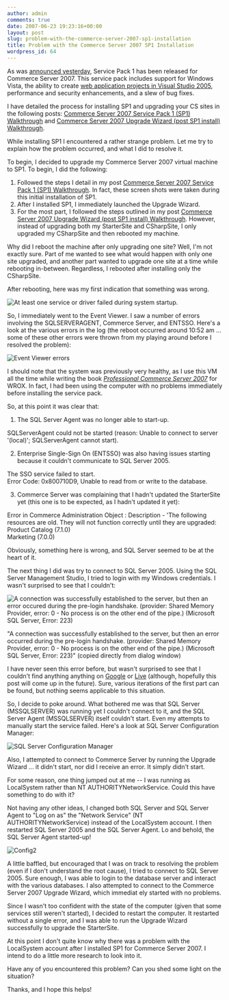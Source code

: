 ```yaml
---
author: admin
comments: true
date: 2007-06-23 19:23:16+00:00
layout: post
slug: problem-with-the-commerce-server-2007-sp1-installation
title: Problem with the Commerce Server 2007 SP1 Installation
wordpress_id: 64
---
```


As was [announced yesterday](http://www.wadewegner.com/PermaLink,guid,1904b877-d1d4-4841-87d2-8b4ecd826965.aspx), Service Pack 1 has been released for Commerce Server 2007. This service pack includes support for Windows Vista, the ability to create [web application projects in Visual Studio 2005](http://msdn2.microsoft.com/en-us/asp.net/aa336618.aspx), performance and security enhancements, and a slew of bug fixes.

I have detailed the process for installing SP1 and upgrading your CS sites in the following posts: [Commerce Server 2007 Service Pack 1 (SP1) Walkthrough](http://www.wadewegner.com/PermaLink,guid,3e9bb1c9-4c0f-4468-af92-68ecf4db73d7.aspx) and [Commerce Server 2007 Upgrade Wizard (post SP1 install) Walkthrough](http://www.wadewegner.com/PermaLink,guid,d4fe3f01-c318-4958-b46b-4e2a4b8827c0.aspx).

While installing SP1 I encountered a rather strange problem. Let me try to explain how the problem occurred, and what I did to resolve it.

To begin, I decided to upgrade my Commerce Server 2007 virtual machine to SP1. To begin, I did the following:

  1. Followed the steps I detail in my post [Commerce Server 2007 Service Pack 1 (SP1) Walkthrough](http://www.wadewegner.com/PermaLink,guid,3e9bb1c9-4c0f-4468-af92-68ecf4db73d7.aspx). In fact, these screen shots were taken during this initial installation of SP1.
  2. After I installed SP1, I immediately launched the Upgrade Wizard.
  3. For the most part, I followed the steps outlined in my post [Commerce Server 2007 Upgrade Wizard (post SP1 install) Walkthrough](http://www.wadewegner.com/PermaLink,guid,d4fe3f01-c318-4958-b46b-4e2a4b8827c0.aspx). However, instead of upgrading both my StarterSite and CSharpSite, I only upgraded my CSharpSite and then rebooted my machine.

Why did I reboot the machine after only upgrading one site? Well, I'm not exactly sure. Part of me wanted to see what would happen with only one site upgraded, and another part wanted to upgrade one site at a time while rebooting in-between. Regardless, I rebooted after installing only the CSharpSite.

After rebooting, here was my first indication that something was wrong.  
  
![At least one service or driver failed during system startup.](http://images.wadewegner.com/wordpress/content/binary/WindowsLiveWriter/IssueswithCommerceServer2007SP1Installat_A115/Error_1.gif)

So, I immediately went to the Event Viewer. I saw a number of errors involving the SQLSERVERAGENT, Commerce Server, and ENTSSO. Here's a look at the various errors in the log (the reboot occurred around 10:52 am ... some of these other errors were thrown from my playing around before I resolved the problem):

![Event Viewer errors](http://images.wadewegner.com/wordpress/content/binary/WindowsLiveWriter/IssueswithCommerceServer2007SP1Installat_A115/Errors_1.gif)

I should note that the system was previously very healthy, as I use this VM all the time while writing the book _[Professional Commerce Server 2007](http://www.wadewegner.com/PermaLink,guid,96042b54-9859-4ea8-8497-5dab8033f405.aspx)_ for WROX. In fact, I had been using the computer with no problems immediately before installing the service pack.

So, at this point it was clear that:

  1. The SQL Server Agent was no longer able to start-up.  
  
SQLServerAgent could not be started (reason: Unable to connect to server '(local)'; SQLServerAgent cannot start).  

  2. Enterprise Single-Sign On (ENTSSO) was also having issues starting because it couldn't communicate to SQL Server 2005.  
  
The SSO service failed to start.  
Error Code: 0x800710D9, Unable to read from or write to the database.  

  3. Commerce Server was complaining that I hadn't updated the StarterSite yet (this one is to be expected, as I hadn't updated it yet):  
  
Error in Commerce Administration Object : Description - 'The following resources are old. They will not function correctly until they are upgraded:  
Product Catalog (7.1.0)  
Marketing (7.0.0)

Obviously, something here is wrong, and SQL Server seemed to be at the heart of it.

The next thing I did was try to connect to SQL Server 2005. Using the SQL Server Management Studio, I tried to login with my Windows credentials. I wasn't surprised to see that I couldn't:

![A connection was successfully established to the server, but then an error occured during the pre-login handshake. (provider: Shared Memory Provider, error: 0 - No process is on the other end of the pipe.) (Microsoft SQL Server, Error: 223)](http://images.wadewegner.com/wordpress/content/binary/WindowsLiveWriter/IssueswithCommerceServer2007SP1Installat_A115/SQLError_1.gif)

"A connection was successfully established to the server, but then an error occurred during the pre-login handshake. (provider: Shared Memory Provider, error: 0 - No process is on the other end of the pipe.) (Microsoft SQL Server, Error: 223)" (copied directly from dialog window)

I have never seen this error before, but wasn't surprised to see that I couldn't find anything anything on [Google](http://www.google.com/search?hl=en&rls=com.microsoft%3Aen-us%3AIE-SearchBox&rlz=1I7GGIG&q=%22A+connection+was+successfully+established+to+the+server%2C+but+then+an+error+occurred+during+the+pre-login+handshake.+%28provider%3A+Shared+Memory+Provider%2C+error%3A+0+-+No+process+is+on+the+other+end+of+the+pipe.%29+%28Microsoft+SQL+Server%2C+Error%3A+223%29%22) or [Live](http://search.live.com/results.aspx?q=%22A+connection+was+successfully+established+to+the+server%2C+but+then+an+error+occurred+during+the+pre-login+handshake.+%28provider%3A+Shared+Memory+Provider%2C+error%3A+0+-+No+process+is+on+the+other+end+of+the+pipe.%29+%28Microsoft+SQL+Server%2C+Error%3A+223%29%22&form=QBNO) (although, hopefully this post will come up in the future). Sure, various iterations of the first part can be found, but nothing seems applicable to this situation.

So, I decide to poke around. What bothered me was that SQL Server (MSSQLSERVER) was running yet I couldn't connect to it, and the SQL Server Agent (MSSQLSERVER) itself couldn't start. Even my attempts to manually start the service failed. Here's a look at SQL Server Configuration Manager:

![SQL Server Configuration Manager](http://images.wadewegner.com/wordpress/content/binary/WindowsLiveWriter/IssueswithCommerceServer2007SP1Installat_A115/Config_1.gif)

Also, I attempted to connect to Commerce Server by running the Upgrade Wizard ... it didn't start, nor did I receive an error. It simply didn't start.

For some reason, one thing jumped out at me -- I was running as LocalSystem rather than NT AUTHORITYNetworkService. Could this have something to do with it?

Not having any other ideas, I changed both SQL Server and SQL Server Agent to "Log on as" the "Network Service" (NT AUTHORITYNetworkService) instead of the LocalSystem account. I then restarted SQL Server 2005 and the SQL Server Agent. Lo and behold, the SQL Server Agent started-up!

![Config2](http://images.wadewegner.com/wordpress/content/binary/WindowsLiveWriter/IssueswithCommerceServer2007SP1Installat_A115/Config2_1.gif)

A little baffled, but encouraged that I was on track to resolving the problem (even if I don't understand the root cause), I tried to connect to SQL Server 2005. Sure enough, I was able to login to the database server and interact with the various databases. I also attempted to connect to the Commerce Server 2007 Upgrade Wizard, which immediat
ely started with no problems.

Since I wasn't too confident with the state of the computer (given that some services still weren't started), I decided to restart the computer. It restarted without a single error, and I was able to run the Upgrade Wizard successfully to upgrade the StarterSite.

At this point I don't quite know why there was a problem with the LocalSystem account after I installed SP1 for Commerce Server 2007. I intend to do a little more research to look into it.

Have any of you encountered this problem? Can you shed some light on the situation?

Thanks, and I hope this helps!
